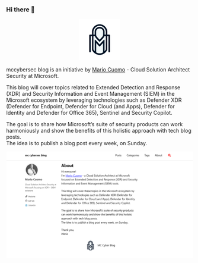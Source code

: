 ### Hi there 👋

<div align="center">
  <img src="https://github.com/mccybersec/mccybersec.github.io/blob/master/assets/images/logo.png" width="110">
</div>

mccybersec blog is an initiative by [Mario Cuomo](https://github.com/mariocuomo/) - Cloud Solution Architect Security at Microsoft.

This blog will cover topics related to Extended Detection and Response (XDR) and Security Information and Event Management (SIEM) in the Microsoft ecosystem by leveraging technologies such as Defender XDR (Defender for Endpoint, Defender for Cloud (and Apps), Defender for Identity and Defender for Office 365), Sentinel and Security Copilot.

The goal is to share how Microsoft’s suite of security products can work harmoniously and show the benefits of this holistic approach with tech blog posts.<br>
The idea is to publish a blog post every week, on Sunday.


<div align="center">
  <img src="https://github.com/mccybersec/mccybersec.github.io/blob/master/assets/images/screenmccyberblog.png">
</div>

